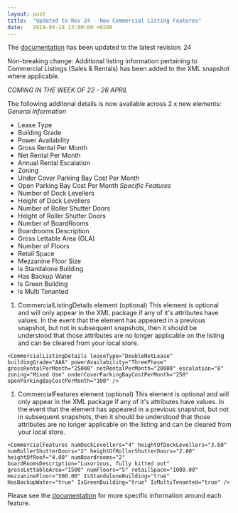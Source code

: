 ```yaml
---
layout: post
title:  "Updated to Rev 24 - New Commercial Listing Features"
date:   2019-04-18 13:00:00 +0200
---
```

The [documentation](/FeedStoreAPI/docs) has been updated to the latest revision: 24

Non-breaking change: Additional listing information pertaining to Commercial Listings (Sales & Rentals) has been added to the XML snapshot where applicable.

*COMING IN THE WEEK OF 22 - 26 APRIL*

The following additonal details is now available across 2 x new elements:
*General Information*
- Lease Type
- Building Grade
- Power Availability
- Gross Rental Per Month
- Net Rental Per Month
- Annual Rental Escalation
- Zoning
- Under Cover Parking Bay Cost Per Month
- Open Parking Bay Cost Per Month
*Specific Features*
- Number of Dock Levellers
- Height of Dock Levellers
- Number of Roller Shutter Doors
- Height of Roller Shutter Doors
- Number of BoardRooms
- Boardrooms Description
- Gross Lettable Area (GLA)
- Number of Floors
- Retail Space
- Mezzanine Floor Size
- Is Standalone Building
- Has Backup Water
- Is Green Building
- Is Multi Tenanted

1. CommercialListingDetails element (optional)
   This element is optional and will only appear in the XML package if any of it's attributes have values. In the event that the element has appeared in a previous snapshot, but not in subsequent snapshots, then it should be understood that those attributes are no longer applicable on the listing and can be cleared from your local store.

```
<CommercialListingDetails leaseType="DoubleNetLease" buildingGrade="AAA" powerAvailability="ThreePhase" grossRentalPerMonth="25000" netRentalPerMonth="20000" escalation="8" zoning="Mixed Use" underCoverParkingBayCostPerMonth="250" openParkingBayCostPerMonth="100" />
```



1. CommercialFeatures element (optional)
This element is optional and will only appear in the XML package if any of it's attributes have values. In the event that the element has appeared in a previous snapshot, but not in subsequent snapshots, then it should be understood that those attributes are no longer applicable on the listing and can be cleared from your local store.

```
<CommercialFeatures numDockLevellers="4" heightOfDockLevellers="3.60" numRollerShutterDoors="2" heightOfRollerShutterDoors="2.80" heightOfRoof="4.00" numBoardrooms="2" boardRoomsDescription="Luxurious, fully kitted out" grossLettableArea="1500" numFloors="5" retailSpace="1080.00" mezzanineFloor="500.00" IsStandaloneBuilding="true" HasBackupWater="true" IsGreenBuilding="true" IsMultiTenanted="true" />
```

Please see the [documentation](/FeedStoreAPI/docs) for more specific information around each feature.

